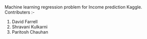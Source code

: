 Machine learning regression problem for Income prediction Kaggle.
 Contributers :- 
 1. David Farrell 
 2. Shravani Kulkarni
 3. Paritosh Chauhan
